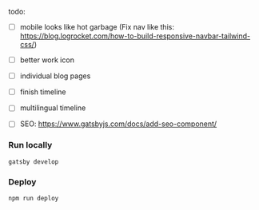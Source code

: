 todo:
- [ ] mobile looks like hot garbage (Fix nav like this: https://blog.logrocket.com/how-to-build-responsive-navbar-tailwind-css/)
- [ ] better work icon
- [ ] individual blog pages
- [ ] finish timeline
- [ ] multilingual timeline
- [ ] SEO: https://www.gatsbyjs.com/docs/add-seo-component/


### Run locally
```shell
gatsby develop
```

### Deploy
```shell
npm run deploy
```